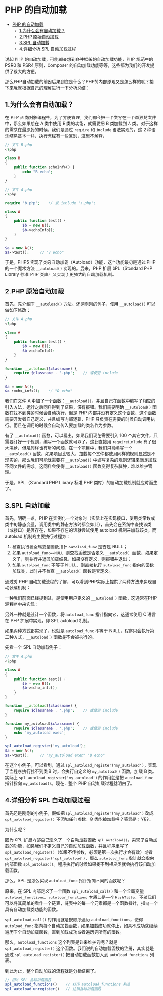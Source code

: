 # PHP 的自动加载

- [PHP 的自动加载](#php-的自动加载)
  - [1.为什么会有自动加载？](#1为什么会有自动加载)
  - [2.PHP 原始自动加载](#2php-原始自动加载)
  - [3.SPL 自动加载](#3spl-自动加载)
  - [4.详细分析 SPL 自动加载过程](#4详细分析-spl-自动加载过程)

说起 PHP 的自动加载，可能都会想到各种框架的自动加载功能，PHP 规范中的 PSR0 和 PSR4 原则，Composer 的自动加载功能等等，这些都为我们的开发提供了很大的方便。

那么PHP自动加载的前因后果到底是什么？PHP的内部原理又是怎么样的呢？接下来我就根据自己的理解进行一下分析总结：

## 1.为什么会有自动加载？

在 PHP 面向对象编程中，为了方便管理，我们都会把一个类写在一个单独的文件中，那么如果想在 A 类中使用 B 类的功能，就需要把 B 类加载到 A 类。对于这样的需求在最原始的时候，我们是通过 `require` 和 `include` 语法实现的，这 2 种语法结果基本一样，执行流程有一些区别，这里不解释。

```php
// 文件 B.php
<?php

class B
{
    public function echoInfo() {
        echo "B echo";
    }
}
```

```php
// 文件 A.php
<?php

require 'b.php';    // 或 include 'b.php';

class A
{
    public function test() {
        $b = new B();
        $b->echoInfo();
    }
}

$a = new A();
$a->test();     // "B echo"
```

于是，PHP5 实现了类的自动加载（Autoload）功能，这个功能最初是通过 PHP 的一个魔术方法 `__autoload()` 实现的。后来，PHP 扩展 SPL（Standard PHP Library 标准 PHP 类库）又实现了更强大的自动加载机制。

## 2.PHP 原始自动加载

首先，先介绍下 `__autoload()` 方法。还是刚刚的例子，使用 `__autoload()` 可以做如下修改：

```php
// 文件 A.php
<?php

class A
{
    public function test() {
        $b = new B();
        $b->echoInfo();
    }
}

function __autoload($classname) {
    require $classname . '.php';    // 或使用 include
}

$a = new A();
$a->echo_info();    // "B echo"
```

我们在文件 A 中加了一个函数：`__autoload()`，并且自己在函数中编写了相应的引入方法，运行之后同样得到了结果，没有报错。我们需要明确 `__autoload()` 函数在找不到类的时候会自动执行，但是 PHP 内部并没有定义这个函数，这个函数需要开发者自己定义，并且编写内部逻辑，PHP 只负责在需要的时候自动调用执行。而且在调用的时候会自动传入要加载的类名作为参数。

有了 `__autoload()` 函数，可以看出，如果我们现在需要引入 100 个其它文件，只需要订好一个规则，编写一个函数就可以了。这比直接用 `require`/`inlude` 有了很大进步，但是同样也有新的问题，在一个项目中，我们只能编写一个 `__autoload()` 函数，如果项目比较大，加载每个文件都使用同样的规则显然是不现实的，那么我们可能就需要在 `__autoload()` 中编写复杂的规则逻辑来满足加载不同文件的需求。这同样会使得 `__autoload()` 函数变得复杂臃肿，难以维护管理。

于是，SPL（Standard PHP Library 标准 PHP 类库）的自动加载机制就应时而生了。

## 3.SPL 自动加载

首先，明确一点，PHP 在实例化一个对象时（实际上在实现接口，使用类常数或类中的静态变量，调用类中的静态方法时都会如此），首先会在系统中查找该类（或接口）是否存在，如果不存在的话就尝试使用 autoload 机制来加载该类。而 autoload 机制的主要执行过程为：

1. 检查执行器全局变量函数指针 `autoload_func` 是否是 NULL；
2. 如果 `autoload_func==NULL` ,则查找系统是否定义 `__autoload()` 函数，如果定义了，则执行并返回加载结果。如果没有定义，则报错并退出；
3. 如果 `autoload_func` 不等于 NULL，则直接执行 `autoload_func` 指向的函数加载类，此时并不检查 `__autoload()` 函数是否定义。

通过对 PHP 自动加载流程的了解，可以看到PHP实际上提供了两种方法来实现自动装载机制：

一种我们前面已经提到过，是使用用户定义的 `__autoload()` 函数，这通常在PHP源程序中来实现；

另外一种就是设计一个函数，将 `autoload_func` 指针指向它，这通常使用 C 语言在 PHP 扩展中实现，即 SPL autoload 机制。

如果两种方式都实现了，也就是 `autoload_func` 不等于 NULL，程序只会执行第二种方式，`__autoload()` 函数是不会被执行的。

先看一个 SPL 自动加载例子：

```php
// 文件 A.php
<?php

class A
{
    public function test() {
        $b = new B();
        $b->echo_info();
    }
}

function __autoload($classname) {
    require $classname . '.php';    // 或使用 include
}

function my_autoload($classname) {
    require $classname . '.php';    // 或使用 include
    echo 'my_autoload exec';
}

spl_autoload_register('my_autoload');
$a = new A();
$a->test();     // "my_autoload exec" "B echo"
```

在这个小例子，可以看到，通过 `spl_autoload_register('my_autoload')`，实现了当程序执行找不到类 B 时，会执行自定义的 `my_autoload()` 函数，加载 B 类。实际上 `spl_autoload_register('my_autoload')` 的作用就是把 `autoload_func` 指针指向 `my_autoload()`。现在，整个 PHP 自动加载过程就明白了。

## 4.详细分析 SPL 自动加载过程

首先还是刚刚的小例子，假如把 `spl_autoload_register('my_autoload')` 改成 `spl_autoload_register()` 不添加任何参数，B 类能被加载吗？答案是：YES。

为什么呢？

因为 SPL 扩展内部自己定义了一个自动加载函数 `spl_autoload()`，实现了自动加载的功能，如果我们不定义自己的自动加载函数，并且程序里写了 `spl_autoload_register()`（如果不传参数，必须是第一次执行才会有效）或者 `spl_autoload_register('spl_autoload')`，那么 `autoload_func` 指针就会指向内部函数 `spl_autoload()`。程序执行的时候如果找不到相应类就会执行该自动加载函数。

那么，SPL 是怎么实现 `autoload_func` 指针指向不同的函数呢？

原来，在 SPL 内部定义了一个函数 `spl_autoload_call()` 和一个全局变量 `autoload_functions`。`autoload_functions` 本质上是一个 `HashTable`，不过我们可以将其简单的看作一个链表，链表中的每一个元素都是一个函数指针，指向一个具有自动加载类功能的函数。

`spl_autoload_call()` 的作用就是按顺序遍历 `autoload_functions`，使得 `autoload_func` 指向每个自动加载函数，如果加载成功就停止，如果不成功就继续遍历下个自动加载函数，直到加载成功或者遍历完所有的函数。

那么，`autoload_functions` 这个列表是谁来维护的呢？就是 `spl_autoload_register()` 这个函数。我们说的自动加载函数的注册，其实就是通过 `spl_autoload_register()` 把自动加载函数加入到 `autoload_functions` 列表。

到此为止，整个自动加载的流程就是分析结束了。

```php
// 相关 SPL 自动加载函数
spl_autoload_functions()    // 打印 autoload_functions 列表
spl_autoload_unregister()   // 注销自动加载函数
```